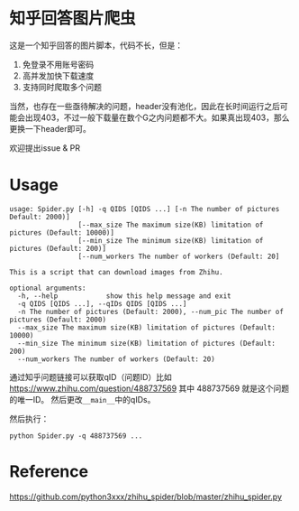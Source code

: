 # 知乎回答图片爬虫

这是一个知乎回答的图片脚本，代码不长，但是：

1. 免登录不用账号密码
2. 高并发加快下载速度
3. 支持同时爬取多个问题

当然，也存在一些亟待解决的问题，header没有池化，因此在长时间运行之后可能会出现403，不过一般下载量在数个G之内问题都不大。如果真出现403，那么更换一下header即可。

欢迎提出issue & PR

# Usage

```shell
usage: Spider.py [-h] -q QIDS [QIDS ...] [-n The number of pictures Default: 2000)]
                 [--max_size The maximum size(KB) limitation of pictures (Default: 10000)]
                 [--min_size The minimum size(KB) limitation of pictures (Default: 200)]
                 [--num_workers The number of workers (Default: 20]

This is a script that can download images from Zhihu.

optional arguments:
  -h, --help            show this help message and exit
  -q QIDS [QIDS ...], --qIDs QIDS [QIDS ...]
  -n The number of pictures (Default: 2000), --num_pic The number of pictures (Default: 2000)
  --max_size The maximum size(KB) limitation of pictures (Default: 10000)
  --min_size The minimum size(KB) limitation of pictures (Default: 200)
  --num_workers The number of workers (Default: 20)
```

通过知乎问题链接可以获取qID（问题ID）比如 https://www.zhihu.com/question/488737569 其中 488737569 就是这个问题的唯一ID。
然后更改`__main__`中的qIDs。

然后执行：

``` shell
python Spider.py -q 488737569 ...
```

# Reference
https://github.com/python3xxx/zhihu_spider/blob/master/zhihu_spider.py
